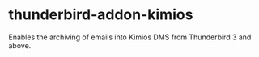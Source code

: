 # thunderbird-addon-kimios
Enables the archiving of emails into Kimios DMS from Thunderbird 3 and above.

